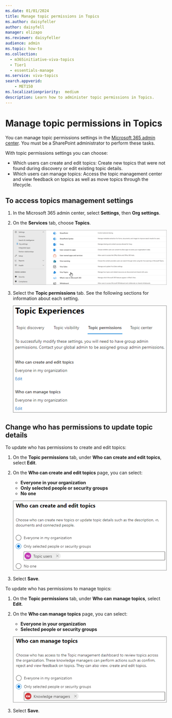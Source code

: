 ```yaml
---
ms.date: 01/01/2024
title: Manage topic permissions in Topics
ms.author: daisyfeller
author: daisyfell
manager: elizapo
ms.reviewer: daisyfeller
audience: admin
ms.topic: how-to
ms.collection:
  - m365initiative-viva-topics
  - Tier1
  - essentials-manage
ms.service: viva-topics 
search.appverid:
    - MET150  
ms.localizationpriority:  medium
description: Learn how to administer topic permissions in Topics.
---
```


# Manage topic permissions in Topics

You can manage topic permissions settings in the [Microsoft 365 admin center](https://admin.microsoft.com). You must be a SharePoint administrator to perform these tasks.

With topic permissions settings you can choose:

- Which users can create and edit topics: Create new topics that were not found during discovery or edit existing topic details.
- Which users can manage topics: Access the topic management center and view feedback on topics as well as move topics through the lifecycle.

## To access topics management settings

1. In the Microsoft 365 admin center, select **Settings**, then **Org settings**.
2. On the **Services** tab, choose **Topics**.

    ![Screenshot of the Services tab with Topics selected.](../media/knowledge-management/org-settings-topics.png)

3. Select the **Topic permissions** tab. See the following sections for information about each setting.

    ![Screenshot of the Topic permissions tab.](../media/topics/knowledge-network-settings-topic-permissions.png)

## Change who has permissions to update topic details

To update who has permissions to create and edit topics:

1. On the **Topic permissions** tab, under **Who can create and edit topics**, select **Edit**.
2. On the **Who can create and edit topics** page, you can select:
    - **Everyone in your organization**
    - **Only selected people or security groups**
    - **No one**

    ![Screenshot of the Who can create and edit topics page.](../media/topics/k-manage-who-can-create-and-edit.png)  

3. Select **Save**.

To update who has permissions to manage topics:

1. On the **Topic permissions** tab, under **Who can manage topics**, select **Edit**.
2. On the **Who can manage topics** page, you can select:
    - **Everyone in your organization**
    - **Selected people or security groups**

    ![Screenshot of the Who can manage topics page.](../media/topics/k-manage-who-can-manage-topics.png)  

3. Select **Save**.
